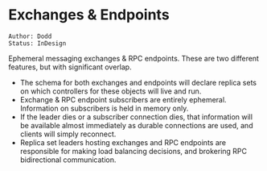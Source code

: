 # Exchanges & Endpoints
```
Author: Dodd
Status: InDesign
```

Ephemeral messaging exchanges & RPC endpoints. These are two different features, but with significant overlap.

- The schema for both exchanges and endpoints will declare replica sets on which controllers for these objects will live and run.
- Exchange & RPC endpoint subscribers are entirely ephemeral. Information on subscribers is held in memory only.
- If the leader dies or a subscriber connection dies, that information will be available almost immediately as durable connections are used, and clients will simply reconnect.
- Replica set leaders hosting exchanges and RPC endpoints are responsible for making load balancing decisions, and brokering RPC bidirectional communication.
